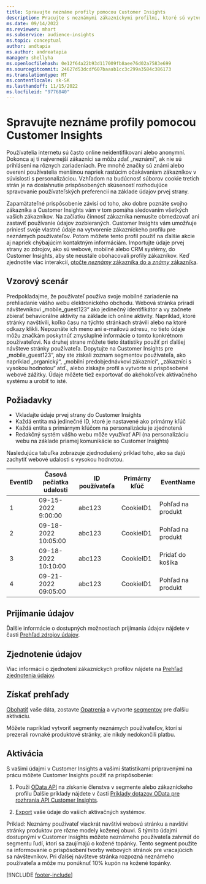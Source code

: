 ```yaml
---
title: Spravujte neznáme profily pomocou Customer Insights
description: Pracujte s neznámymi zákazníckymi profilmi, ktoré sú vytvorené a spravované v Dynamics 365 Customer Insights.
ms.date: 09/14/2022
ms.reviewer: mhart
ms.subservice: audience-insights
ms.topic: conceptual
author: andtapia
ms.author: andreatapia
manager: shellyha
ms.openlocfilehash: 0e12f64a22b93d117009fb8aee76d02a7583e699
ms.sourcegitcommit: 24627d53dcdf607baaab1cc3c299a3584c386173
ms.translationtype: MT
ms.contentlocale: sk-SK
ms.lasthandoff: 11/15/2022
ms.locfileid: "9776840"
---
```

# <a name="manage-unknown-profiles-with-customer-insights"></a>Spravujte neznáme profily pomocou Customer Insights

Používatelia internetu sú často online neidentifikovaní alebo anonymní. Dokonca aj tí najvernejší zákazníci sa môžu zdať „neznámi“, ak nie sú prihlásení na rôznych zariadeniach. Pre mnohé značky sú známi alebo overení používatelia menšinou napriek rastúcim očakávaniam zákazníkov v súvislosti s personalizáciou. Vzhľadom na budúcnosť súborov cookie tretích strán je na dosiahnutie prispôsobených skúseností rozhodujúce spravovanie používateľských preferencií na základe údajov prvej strany.

Zapamätateľné prispôsobenie závisí od toho, ako dobre poznáte svojho zákazníka a Customer Insights vám v tom pomáha sledovaním všetkých vašich zákazníkov.  Na začiatku činnosť zákazníka nemusíte obmedzovať ani zastaviť používanie údajov zozbieraných. Customer Insights vám umožňuje priniesť svoje vlastné údaje na vytvorenie zákazníckeho profilu pre neznámych používateľov. Potom môžete tento profil použiť na ďalšie akcie aj napriek chýbajúcim kontaktným informáciám. Importujte údaje prvej strany zo zdrojov, ako sú webové, mobilné alebo CRM systémy, do Customer Insights, aby ste neustále obohacovali profily zákazníkov. Keď zjednotíte viac interakcií, [otočte *neznámy* zákazníka do a *známy* zákazníka](unknown-to-known.md).

## <a name="sample-scenario"></a>Vzorový scenár

Predpokladajme, že používateľ používa svoje mobilné zariadenie na prehliadanie vášho webu elektronického obchodu. Webová stránka priradí návštevníkovi „mobile_guest123“ ako jedinečný identifikátor a vy začnete zbierať behaviorálne aktivity na základe ich online aktivity. Napríklad, ktoré stránky navštívili, koľko času na týchto stránkach strávili alebo na ktoré odkazy klikli. Nepoznáte ich meno ani e-mailovú adresu, no tieto údaje môžu značkám poskytnúť zmysluplné informácie o tomto konkrétnom používateľovi. Na druhej strane môžete tieto štatistiky použiť pri ďalšej návšteve stránky používateľa. Dopytujte na Customer Insights pre „mobile_guest123“, aby ste získali zoznam segmentov používateľa, ako napríklad „organický“, „mobilní predobjednávkoví zákazníci“, „zákazníci s vysokou hodnotou“ atď., alebo získajte profil a vytvorte si prispôsobené webové zážitky. Údaje môžete tiež exportovať do akéhokoľvek aktivačného systému a urobiť to isté.

## <a name="prerequisites"></a>Požiadavky

- Vkladajte údaje prvej strany do Customer Insights
- Každá entita má jedinečné ID, ktoré je nastavené ako primárny kľúč
- Každá entita s primárnym kľúčom na personalizáciu je zjednotená
- Redakčný systém vášho webu môže využívať API (na personalizáciu webu na základe priamej komunikácie so Customer Insights)

Nasledujúca tabuľka zobrazuje zjednodušený príklad toho, ako sa dajú zachytiť webové udalosti s vysokou hodnotou.

|EventID|Časová pečiatka udalosti|ID používateľa|Primárny kľúč|EventName|
|--|--|--|--|--|
|1|09-15-2022 9:00:00|abc123|CookieID1|Pohľad na produkt|
|2|09-18-2022 10:05:00|abc123|CookieID1|Pohľad na produkt|
|3|09-18-2022 10:10:00|abc123|CookieID1|Pridať do košíka|
|4|09-21-2022 09:05:00|abc123|CookieID1|Pohľad na produkt|

## <a name="data-ingestion"></a>Prijímanie údajov

Ďalšie informácie o dostupných možnostiach prijímania údajov nájdete v časti [Prehľad zdrojov údajov](data-sources.md).

## <a name="data-unification"></a>Zjednotenie údajov

Viac informácií o zjednotení zákazníckych profilov nájdete na [Prehľad zjednotenia údajov](data-unification.md).

## <a name="get-insights"></a>Získať prehľady

[Obohatiť](enrichment-hub.md) vaše dáta, zostavte [Opatrenia](measures.md) a vytvorte [segmentov](segments.md) pre ďalšiu aktiváciu.

Môžete napríklad vytvoriť segmenty neznámych používateľov, ktorí si prezerali rovnaké produktové stránky, ale nikdy nedokončili platbu.

## <a name="activation"></a>Aktivácia

S vašimi údajmi v Customer Insights a vašimi štatistikami pripravenými na prácu môžete Customer Insights použiť na prispôsobenie:

1. Použi [OData API](apis.md) na získanie členstva v segmente alebo zákazníckeho profilu Ďalšie príklady nájdete v časti [Príklady dotazov OData pre rozhrania API Customer Insights](odata-examples.md).

1. [Export](export-destinations.md) vaše údaje do vašich aktivačných systémov.

Príklad: Neznámy používateľ viackrát navštívi webovú stránku a navštívi stránky produktov pre rôzne modely koženej obuvi. S týmito údajmi dostupnými v Customer Insights môžete neznámeho používateľa zahrnúť do segmentu ľudí, ktorí sa zaujímajú o kožené topánky. Tento segment použite na informovanie o prispôsobení tvorby webových stránok pre vracajúcich sa návštevníkov. Pri ďalšej návšteve stránka rozpozná neznámeho používateľa a môže mu ponúknuť 10% kupón na kožené topánky.

[!INCLUDE [footer-include](includes/footer-banner.md)]
